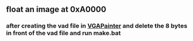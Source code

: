 ## float an image at 0xA0000

### after creating the vad file in [VGAPainter](https://github.com/cable-car-games/VGAPainter) and delete the 8 bytes in front of the vad file and run make.bat
